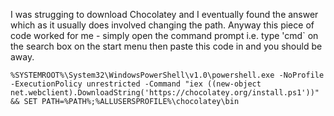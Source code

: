 I was strugging to download Chocolatey and I eventually found the answer which as it usually does involved changing the path. Anyway this piece of code worked for me - simply open the command prompt i.e. type 'cmd` on the search box on the start menu then paste this code in and you should be away.

```
%SYSTEMROOT%\System32\WindowsPowerShell\v1.0\powershell.exe -NoProfile -ExecutionPolicy unrestricted -Command "iex ((new-object net.webclient).DownloadString('https://chocolatey.org/install.ps1'))" && SET PATH=%PATH%;%ALLUSERSPROFILE%\chocolatey\bin
```
